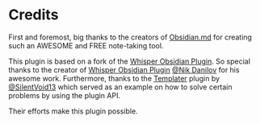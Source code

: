 # Credits

First and foremost, big thanks to the creators of [Obsidian.md](https://obsidian.md) for creating
such an AWESOME and FREE note-taking tool.

This plugin is based on a fork of the [Whisper Obsidian Plugin](https://github.com/nikdanilov/whisper-obsidian-plugin). 
So special thanks to the creator of [Whisper Obsidian Plugin](https://github.com/nikdanilov/whisper-obsidian-plugin) 
[@Nik Danilov](https://github.com/nikdanilov) for his awesome work. Furthermore, thanks to the [Templater](https://github.com/SilentVoid13/Templater) plugin by
[@SilentVoid13](https://github.com/SilentVoid13) which served as an example on how to solve certain problems by using the plugin API. 

Their efforts make this plugin possible.

